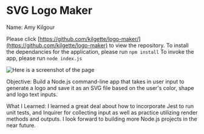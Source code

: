 # SVG Logo Maker

Name: Amy Kilgour 

Please click [https://github.com/kilgette/logo-maker/](https://github.com/kilgette/logo-maker) to view the repository. 
To install the dependancies for the application, please run 
`npm install`
To invoke the app, please run
`node index.js`

![Here is a screenshot of the page](./assets/screenshot.jpg)

Objective: Build a Node.js command-line app that takes in user input to generate a logo
and save it as an SVG file based on the user's color, shape and logo text inputs. 


What I Learned: I learned a great deal about how to incorporate Jest to run unit tests, and Inquirer for
collecting input as well as practice utilizing render methods and outputs. I look forward to building more
Node.js projects in the near future. 

